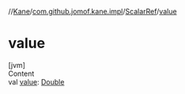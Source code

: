 //[Kane](../../index.md)/[com.github.jomof.kane.impl](../index.md)/[ScalarRef](index.md)/[value](value.md)



# value  
[jvm]  
Content  
val [value](value.md): [Double](https://kotlinlang.org/api/latest/jvm/stdlib/kotlin/-double/index.html)  



